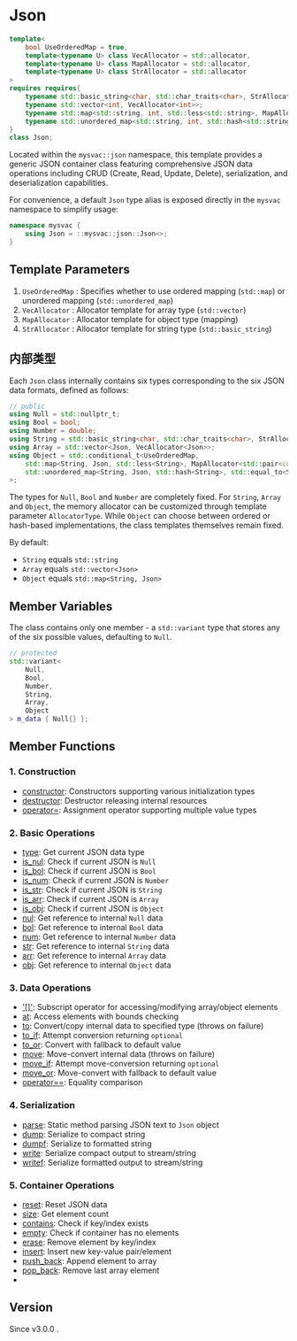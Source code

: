 # **Json**

```cpp
template<
    bool UseOrderedMap = true,
    template<typename U> class VecAllocator = std::allocator,
    template<typename U> class MapAllocator = std::allocator,
    template<typename U> class StrAllocator = std::allocator
>
requires requires{
    typename std::basic_string<char, std::char_traits<char>, StrAllocator<char>>;
    typename std::vector<int, VecAllocator<int>>;
    typename std::map<std::string, int, std::less<std::string>, MapAllocator<std::pair<const std::string, int>>>;
    typename std::unordered_map<std::string, int, std::hash<std::string>, std::equal_to<std::string>, MapAllocator<std::pair<const std::string, int>>>;
}
class Json;
```

Located within the `mysvac::json` namespace, this template provides a generic JSON container class featuring comprehensive JSON data operations including CRUD (Create, Read, Update, Delete), serialization, and deserialization capabilities.

For convenience, a default `Json` type alias is exposed directly in the `mysvac` namespace to simplify usage:

```cpp
namespace mysvac {
    using Json = ::mysvac::json::Json<>;
}
```

## Template Parameters

1. `UseOrderedMap` : Specifies whether to use ordered mapping (`std::map`) or unordered mapping (`std::unordered_map`)
2. `VecAllocator` : Allocator template for array type (`std::vector`)
3. `MapAllocator` : Allocator template for object type (mapping)
4. `StrAllocator` : Allocator template for string type (`std::basic_string`)

## 内部类型

Each `Json` class internally contains six types corresponding to the six JSON data formats, defined as follows:

```cpp
// public
using Null = std::nullptr_t;
using Bool = bool;
using Number = double;
using String = std::basic_string<char, std::char_traits<char>, StrAllocator<char>>;
using Array = std::vector<Json, VecAllocator<Json>>;
using Object = std::conditional_t<UseOrderedMap,
    std::map<String, Json, std::less<String>, MapAllocator<std::pair<const String, Json>>>,
    std::unordered_map<String, Json, std::hash<String>, std::equal_to<String>, MapAllocator<std::pair<const String, Json>>>
>;
```

The types for `Null`, `Bool` and `Number` are completely fixed. For `String`, `Array` and `Object`, the memory allocator can be customized through template parameter `AllocatorType`.
While `Object` can choose between ordered or hash-based implementations, the class templates themselves remain fixed.

By default:
- `String` equals `std::string`
- `Array` equals `std::vector<Json>`
- `Object` equals `std::map<String, Json>`

## Member Variables

The class contains only one member - a `std::variant` type that stores any of the six possible values, defaulting to `Null`.

```cpp
// protected
std::variant<
    Null,
    Bool,
    Number,
    String,
    Array,
    Object
> m_data { Null{} };
```

## Member Functions

### 1. Construction

- [constructor](constructor.md): Constructors supporting various initialization types
- [destructor](destructor.md): Destructor releasing internal resources
- [operator=](operator_assign.md): Assignment operator supporting multiple value types

### 2. Basic Operations

- [type](type.md): Get current JSON data type
- [is_nul](is_nul.md): Check if current JSON is `Null`
- [is_bol](is_bol.md): Check if current JSON is `Bool`
- [is_num](is_num.md): Check if current JSON is `Number`
- [is_str](is_str.md): Check if current JSON is `String`
- [is_arr](is_arr.md): Check if current JSON is `Array`
- [is_obj](is_obj.md): Check if current JSON is `Object`
- [nul](get_nul.md): Get reference to internal `Null` data
- [bol](get_bol.md): Get reference to internal `Bool` data
- [num](get_num.md): Get reference to internal `Number` data
- [str](get_str.md): Get reference to internal `String` data
- [arr](get_arr.md): Get reference to internal `Array` data
- [obj](get_obj.md): Get reference to internal `Object` data

### 3. Data Operations

- ['[]'](operator_bracket.md): Subscript operator for accessing/modifying array/object elements
- [at](at.md): Access elements with bounds checking
- [to](to.md): Convert/copy internal data to specified type (throws on failure)
- [to_if](to_if.md): Attempt conversion returning `optional`
- [to_or](to_or.md): Convert with fallback to default value
- [move](move.md): Move-convert internal data (throws on failure)
- [move_if](move_if.md): Attempt move-conversion returning `optional`
- [move_or](move_or.md): Move-convert with fallback to default value
- [operator==](operator_eq.md): Equality comparison

### 4. Serialization

- [parse](parse.md): Static method parsing JSON text to `Json` object
- [dump](dump.md): Serialize to compact string
- [dumpf](dumpf.md): Serialize to formatted string
- [write](write.md): Serialize compact output to stream/string
- [writef](writef.md): Serialize formatted output to stream/string

### 5. Container Operations

- [reset](reset.md): Reset JSON data
- [size](size.md): Get element count
- [contains](contains.md): Check if key/index exists
- [empty](empty.md): Check if container has no elements
- [erase](erase.md): Remove element by key/index
- [insert](insert.md): Insert new key-value pair/element
- [push_back](push_back.md): Append element to array
- [pop_back](pop_back.md): Remove last array element
- 
## Version

Since v3.0.0 .
